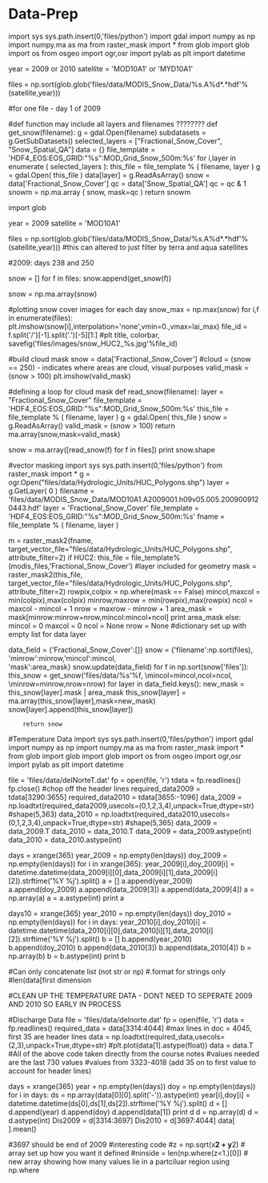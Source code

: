 Data-Prep
=========
import sys
sys.path.insert(0,'files/python')
import gdal
import numpy as np
import numpy.ma as ma
from raster_mask import *
from glob import glob
import os
from osgeo import ogr,osr
import pylab as plt
import datetime

year = 2009 or 2010
satellite = 'MOD10A1' or 'MYD10A1'

files = np.sort(glob.glob('files/data/MODIS_Snow_Data/%s.A%d*.*hdf'%(satellite,year)))

#for one file - day 1 of 2009

#def function may include all layers and filenames ????????
def get_snow(filename):
    g = gdal.Open(filename)
    subdatasets = g.GetSubDatasets()
    selected_layers = ["Fractional_Snow_Cover", "Snow_Spatial_QA"]
    data = {}
    file_template = 'HDF4_EOS:EOS_GRID:"%s":MOD_Grid_Snow_500m:%s'
    for i,layer in enumerate ( selected_layers ):
	this_file = file_template % ( filename, layer )
	g = gdal.Open( this_file )
	data[layer] = g.ReadAsArray()
    snow = data['Fractional_Snow_Cover']
    qc = data['Snow_Spatial_QA']
    qc = qc & 1
    snowm = np.ma.array ( snow, mask=qc )
    return snowm

import glob

year = 2009
satellite = 'MOD10A1'

files = np.sort(glob.glob('files/data/MODIS_Snow_Data/%s.A%d*.*hdf'%(satellite,year)))
#this can altered to just filter by terra and aqua satellites

#2009: days 238 and 250

snow = []
for f in files:
    snow.append(get_snow(f))

snow = np.ma.array(snow)

#plotting snow cover images for each day
snow_max = np.max(snow)
for i,f in enumerate(files):
    plt.imshow(snow[i],interpolation='none',vmin=0.,vmax=lai_max)
    file_id = f.split('/')[-1].split('.')[-5][1:]
#plt title, colorbar, savefig('files/images/snow_HUC2_%s.jpg'%file_id)


#build cloud mask
snow = data['Fractional_Snow_Cover']
#cloud = (snow == 250) - indicates where areas are cloud, visual purposes
valid_mask = (snow > 100)
plt.imshow(valid_mask)

#defining a loop for cloud mask
def read_snow(filename):
    layer = "Fractional_Snow_Cover"
    file_template = 'HDF4_EOS:EOS_GRID:"%s":MOD_Grid_Snow_500m:%s'
    this_file = file_template % ( filename, layer )
    g = gdal.Open( this_file )
    snow = g.ReadAsArray()
    valid_mask = (snow > 100)
    return ma.array(snow,mask=valid_mask)

snow = ma.array([read_snow(f) for f in files])
print snow.shape


#vector masking
import sys
sys.path.insert(0,'files/python')
from raster_mask import *
g = ogr.Open("files/data/Hydrologic_Units/HUC_Polygons.shp")
layer = g.GetLayer( 0 )
filename = 'files/data/MODIS_Snow_Data/MOD10A1.A2009001.h09v05.005.2009009120443.hdf'
layer = 'Fractional_Snow_Cover'
file_template = 'HDF4_EOS:EOS_GRID:"%s":MOD_Grid_Snow_500m:%s'
fname = file_template % ( filename, layer )

m = raster_mask2(fname,\
                target_vector_file="files/data/Hydrologic_Units/HUC_Polygons.shp",\
                attribute_filter=2)
if HUC2:
    this_file = file_template%(modis_files,'Fractional_Snow_Cover') #layer included for geometry
    mask = raster_mask2(this_file,\
                target_vector_file="files/data/Hydrologic_Units/HUC_Polygons.shp",\
                attribute_filter=2)
    rowpix,colpix = np.where(mask == False)
    mincol,maxcol = min(colpix),max(colpix)
    minrow,maxrow = min(rowpix),max(rowpix)
    ncol = maxcol - mincol + 1
    nrow = maxrow - minrow + 1
    area_mask = mask[minrow:minrow+nrow,mincol:mincol+ncol]
    print area_mask
else:
    mincol = 0
    maxcol = 0
    ncol = None
    nrow = None
#dictionary set up with empty list for data layer

data_field = {'Fractional_Snow_Cover':[]}
snow = {'filename':np.sort(files),\
           'minrow':minrow,'mincol':mincol,\
           'mask':area_mask}
snow.update(data_field)
for f in np.sort(snow['files']):
    this_snow = get_snow('files/data/%s'%f,			\mincol=mincol,ncol=ncol,
			\minrow=minrow,nrow=nrow)
    for layer in data_field.keys():
	new_mask = this_snow[layer].mask | area_mask
	this_snow[layer] = ma.array(this_snow[layer],mask=new_mask)
	snow[layer].append(this_snow[layer])

        return snow


#Temperature Data
import sys
sys.path.insert(0,'files/python')
import gdal
import numpy as np
import numpy.ma as ma
from raster_mask import *
from glob import glob
import glob
import os
from osgeo import ogr,osr
import pylab as plt
import datetime


file = 'files/data/delNorteT.dat'
fp = open(file, 'r')
tdata = fp.readlines()
fp.close()
 #chop off the header lines
required_data2009 = tdata[3290:3655] 
required_data2010 = tdata[3655:-1096]
data_2009 = np.loadtxt(required_data2009,usecols=(0,1,2,3,4),unpack=True,dtype=str) #shape(5,363)
data_2010 = np.loadtxt(required_data2010,usecols=(0,1,2,3,4),unpack=True,dtype=str) #shape(5,365)
data_2009 = data_2009.T
data_2010 = data_2010.T
data_2009 = data_2009.astype(int)
data_2010 = data_2010.astype(int)

days = xrange(365)
year_2009 = np.empty(len(days))
doy_2009 = np.empty(len(days))
for i in xrange(365):
    year_2009[i],doy_2009[i] = datetime.datetime(data_2009[i][0],data_2009[i][1],data_2009[i][2]).strftime('%Y %j').split()
a = []
a.append(year_2009)
a.append(doy_2009)
a.append(data_2009[3])
a.append(data_2009[4])
a = np.array(a)
a = a.astype(int)
print a

days10 = xrange(365)
year_2010 = np.empty(len(days))
doy_2010 = np.empty(len(days))
for i in days:
    year_2010[i],doy_2010[i] = datetime.datetime(data_2010[i][0],data_2010[i][1],data_2010[i][2]).strftime('%Y %j').split()
b = []
b.append(year_2010)
b.append(doy_2010)
b.append(data_2010[3])
b.append(data_2010[4])
b = np.array(b)
b = b.astype(int)
print b










#Can only concatenate list (not str or np)
#.format for strings only
#len(data[first dimension

#CLEAN UP THE TEMPERATURE DATA - DONT NEED TO SEPERATE 2009 AND 2010 SO EARLY IN PROCESS









#Discharge Data
file = 'files/data/delnorte.dat'
fp = open(file, 'r')
data = fp.readlines()
required_data = data[3314:4044] #max lines in doc = 4045, first 35 are header lines
data = np.loadtxt(required_data,usecols=(2,3),unpack=True,dtype=str)
#plt.plot(data[1].astype(float))
data = data.T
#All of the above code taken directly from the course notes
#values needed are the last 730 values
#values from 3323-4018 (add 35 on to first value to account for header lines)

days = xrange(365)
year = np.empty(len(days))
doy = np.empty(len(days))
for i in days:
    ds = np.array(data[0][0].split('-')).astype(int)
    year[i],doy[i] = datetime.datetime(ds[0],ds[1],ds[2]).strftime('%Y %j').split()
d = []
d.append(year)
d.append(doy)
d.append(data[1])
print d
d = np.array(d)
d = d.astype(int)
Dis2009 = d[3314:3697]
Dis2010 = d[3697:4044]
data[  ].mean()


#3697 should be end of 2009
#interesting code
#z = np.sqrt(x**2 + y**2) # array set up how you want it defined
#ninside = len(np.where(z<1.)[0]) # new array showing how many values lie in a partciluar region using np.where
